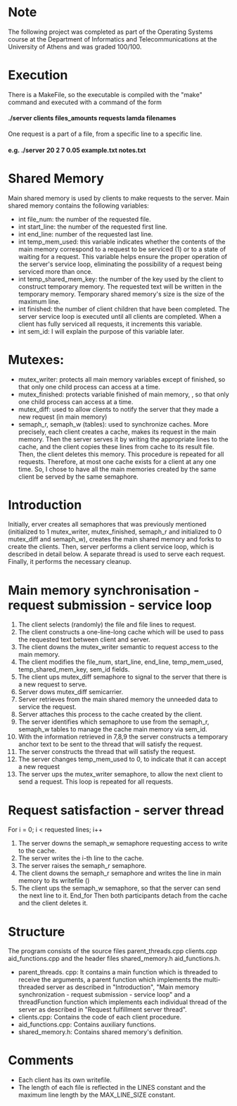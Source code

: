 # Note 
The following project was completed as part of the Operating Systems course at the Department of Informatics and Telecommunications at the University of Athens and was graded 100/100.
# Execution
There is a MakeFile, so the executable is compiled with the "make" command and executed with a command of the form 
#### ./server clients files_amounts requests lamda filenames 
One request is a part of a file, from a specific line to a specific line. 
#### e.g. ./server 20 2 7 0.05 example.txt notes.txt

# Shared Memory
Main shared memory is used by clients to make requests to the server. Main shared memory contains the following variables: 
-	int file_num: the number of the requested file. 
-	int start_line: the number of the requested first line. 
-	int end_line: number of the requested last line. 
-	int temp_mem_used: this variable indicates whether the contents of the main memory correspond to a request to be serviced (1) or to a state of waiting for a request. This variable helps ensure the proper operation of the server's service loop, eliminating the possibility of a request being serviced more than once. 
-	int temp_shared_mem_key: the number of the key used by the client to construct temporary memory. The requested text will be written in the temporary memory.  Temporary shared memory's size is the size of the maximum line.
-	int finished: the number of client children that have been completed. The server service loop is executed until all clients are completed. When a client has fully serviced all requests, it increments this variable. 
-	int sem_id: I will explain the purpose of this variable later.


# Mutexes:
-	mutex_writer: protects all main memory variables except of finished, so that only one child process can access at a time.
-	mutex_finished: protects variable finished of main memory, , so that only one child process can access at a time.
-	mutex_diff: used to allow clients to notify the server that they made a new request (in main memory)
-	semaph_r, semaph_w (tables): used to synchronize caches. More precisely, each client creates a cache, makes its request in the main memory. Then the server serves it by writing the appropriate lines to the cache, and the client copies these lines from cache to its result file. Then, the client deletes this memory. This procedure is repeated for all requests. Therefore, at most one cache exists for a client at any one time.  So, I chose to have all the main memories created by the same client be served by the same semaphore.

    
# Introduction
Initially, erver creates all semaphores that was previously mentioned (initialized to 1 mutex_writer, mutex_finished, semaph_r and initialized to 0 mutex_diff and semaph_w), creates the main shared memory and forks to create the clients. Then, server performs a client service loop, which is described in detail below. A separate thread is used to serve each request. Finally, it performs the necessary cleanup.
 

# Main memory synchronisation - request submission - service loop
1.	The client selects (randomly) the file and file lines to request.
2.	The client constructs a one-line-long cache which will be used to pass the requested text between client and server.
3.	The client downs the mutex_writer semantic to request access to the main memory.
4.	The client modifies the file_num, start_line, end_line, temp_mem_used, temp_shared_mem_key, sem_id fields.
5.	The client ups mutex_diff semaphore to signal to the server that there is a new request to serve.
6.	Server dows mutex_diff semicarrier.
7.	Server retrieves from the main shared memory the unneeded data to service the request.
8.	Server attaches this process to the cache created by the client.
9.	The server identifies which semaphore to use from the semaph_r, semaph_w tables to manage the cache main memory via sem_id.
10.	With the information retrieved in 7,8,9 the server constructs a temporary anchor text to be sent to the thread that will satisfy the request.
11.	The server constructs the thread that will satisfy the request.
12.	The server changes temp_mem_used to 0, to indicate that it can accept a new request
13.	The server ups the mutex_writer semaphore, to allow the next client to send a request.
This loop is repeated for all requests.


# Request satisfaction - server thread
For i = 0; i < requested lines; i++
1.	The server downs the semaph_w semaphore requesting access to write to the cache.
2.	The server writes the i-th line to the cache.
3.	The server raises the semaph_r semaphore.
4.	The client downs the semaph_r semaphore and writes the line in main memory to its writefile ()
5.	The client ups the semaph_w semaphore, so that the server can send the next line to it.
End_for 
Then both participants detach from the cache and the client deletes it.

# Structure
The program consists of the source files parent_threads.cpp clients.cpp aid_functions.cpp and the header files shared_memory.h aid_functions.h. 
-	parent_threads. cpp: It contains a main function which is threaded to receive the arguments, a parent function which implements the multi-threaded server as described in "Introduction", "Main memory synchronization - request submission - service loop" and a threadFunction function which implements each individual thread of the server as described in "Request fulfillment server thread".
-	clients.cpp: Contains the code of each client procedure.
-	aid_functions.cpp: Contains auxiliary functions.
-	shared_memory.h: Contains shared memory's definition.


# Comments
-	Each client has its own writefile.
-	The length of each file is reflected in the LINES constant and the maximum line length by the MAX_LINE_SIZE constant.


